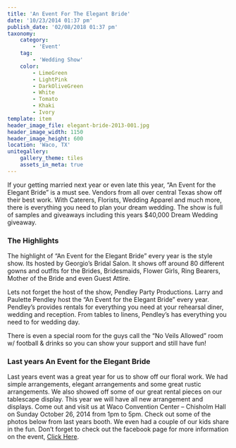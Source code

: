 ```yaml
---
title: 'An Event For The Elegant Bride'
date: '10/23/2014 01:37 pm'
publish_date: '02/08/2018 01:37 pm'
taxonomy:
    category:
        - 'Event'
    tag:
        - 'Wedding Show'
    color:
        - LimeGreen
        - LightPink
        - DarkOliveGreen
        - White
        - Tomato
        - Khaki
        - Ivory
template: item
header_image_file: elegant-bride-2013-001.jpg
header_image_width: 1150
header_image_height: 600
location: 'Waco, TX'
unitegallery:
    gallery_theme: tiles
    assets_in_meta: true
---
```


If your getting married next year or even late this year, “An Event for the Elegant Bride” is a must see. Vendors from all over central Texas show off their best work. With Caterers, Florists, Wedding Apparel and much more, there is everything you need to plan your dream wedding. The show is full of samples and giveaways including this years $40,000 Dream Wedding giveaway.

### The Highlights
The highlight of “An Event for the Elegant Bride” every year is the style show. Its hosted by Georgio’s Bridal Salon. It shows off around 80 different gowns and outfits for the Brides, Bridesmaids, Flower Girls, Ring Bearers, Mother of the Bride and even Guest Attire.

Lets not forget the host of the show, Pendley Party Productions. Larry and Paulette Pendley host the “An Event for the Elegant Bride” every year. Pendley’s provides rentals for everything you need at your rehearsal diner, wedding and reception. From tables to linens, Pendley’s has everything you need to for wedding day.

There is even a special room for the guys call the “No Veils Allowed” room w/ football & drinks so you can show your support and still have fun!

### Last years An Event for the Elegant Bride
Last years event was a great year for us to show off our floral work. We had simple arrangements, elegant arrangements and some great rustic arrangements. We also showed off some of our great rental pieces on our tablescape display. This year we will have all new arrangement and displays. Come out and visit us at Waco Convention Center – Chisholm Hall on Sunday October 26, 2014 from 1pm  to 5pm. Check out some of the photos below from last years booth. We even had a couple of our kids share in the fun. Don’t forget to check out the facebook page for more information on the event, [Click Here](https://www.facebook.com/pages/An-Event-for-the-Elegant-Bride/147914701931199).
